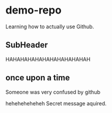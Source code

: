 # demo-repo
Learning how to actually use Github.


## SubHeader 

HAHAHAHAHAHAHAHAHAHAHAH

## once upon a time

Someone was very confused by github

heheheheheheh Secret message aquired.